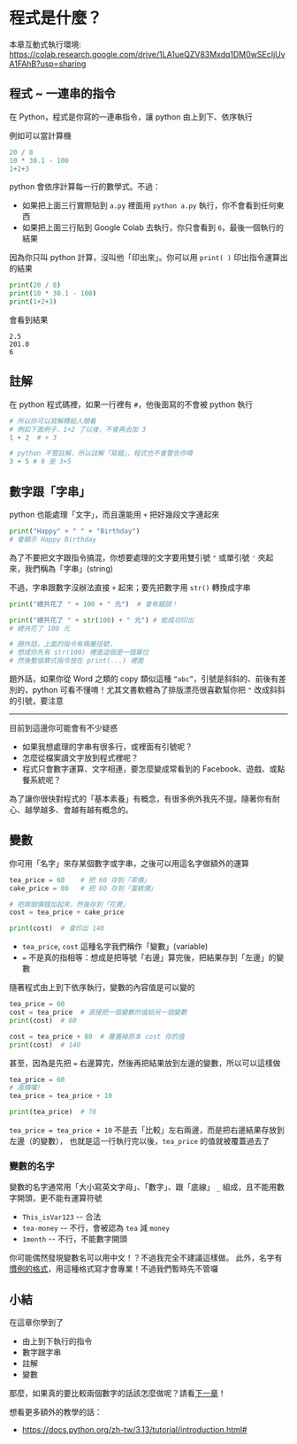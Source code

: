 # 程式是什麼？

本章互動式執行環境: https://colab.research.google.com/drive/1LA1ueQZV83Mxdq1DM0wSEcIjUvA1FAhB?usp=sharing

## 程式 ~ 一連串的指令

在 Python，程式是你寫的一連串指令，讓 python 由上到下、依序執行

例如可以當計算機

```python
20 / 8
10 * 30.1 - 100
1+2+3
```

python 會依序計算每一行的數學式。不過：
* 如果把上面三行實際貼到 `a.py` 裡面用 `python a.py` 執行，你不會看到任何東西
* 如果把上面三行貼到 Google Colab 去執行，你只會看到 `6`，最後一個執行的結果

因為你只叫 python 計算，沒叫他「印出來」。你可以用 `print( )` 印出指令運算出的結果

```python
print(20 / 8)
print(10 * 30.1 - 100)
print(1+2+3)
```

會看到結果

```
2.5
201.0
6
```

## 註解

在 python 程式碼裡，如果一行裡有 `#`，他後面寫的不會被 python 執行

```python
# 所以你可以寫解釋給人類看
# 例如下面例子，1+2 了以後，不會再去加 3
1 + 2  # + 3

# python 不管註解，所以註解「寫錯」，程式也不會警告你唷
3 + 5 # 9 是 3+5
```

## 數字跟「字串」

python 也能處理「文字」，而且還能用 `+` 把好幾段文字連起來

```python
print("Happy" + " " + "Birthday")
# 會顯示 Happy Birthday
```

為了不要把文字跟指令搞混，你想要處理的文字要用雙引號 `"` 或單引號 `'` 夾起來，我們稱為「字串」(string)

不過，字串跟數字沒辦法直接 `+` 起來；要先把數字用 `str()` 轉換成字串

```python
print("總共花了 " + 100 + " 元")  # 會有錯誤！

print("總共花了 " + str(100) + " 元") # 能成功印出
# 總共花了 100 元

# 題外話，上面的指令有兩層括號，
# 想成你先有 str(100) 裡面這個是一個單位
# 然後整個算式指令放在 print(...) 裡面
```

題外話，如果你從 Word 之類的 copy 類似這種 `“abc”`，引號是斜斜的、前後有差別的，python 可看不懂唷！尤其文書軟體為了排版漂亮很喜歡幫你把 `"` 改成斜斜的引號，要注意

---

目前到這邊你可能會有不少疑惑
* 如果我想處理的字串有很多行，或裡面有引號呢？
* 怎麼從檔案讀文字放到程式裡呢？
* 程式只會數字運算、文字相連，要怎麼變成常看到的 Facebook、遊戲、或點餐系統呢？

為了讓你很快對程式的「基本素養」有概念，有很多例外我先不提。隨著你有耐心、越學越多、會越有越有概念的。

## 變數

你可用「名字」來存某個數字或字串，之後可以用這名字做額外的運算

```python
tea_price = 60    # 把 60 存到「茶價」
cake_price = 80   # 把 80 存到「蛋糕價」

# 把兩個價錢加起來，然後存到「花費」
cost = tea_price + cake_price

print(cost)  # 會印出 140
```

* `tea_price`, `cost` 這種名字我們稱作「變數」(variable)
* `=` 不是真的指相等：想成是把等號「右邊」算完後，把結果存到「左邊」的變數


隨著程式由上到下依序執行，變數的內容值是可以變的

```python
tea_price = 60
cost = tea_price  # 直接把一個變數的值給另一個變數
print(cost)  # 60

cost = tea_price + 80  # 覆蓋掉原本 cost 存的值
print(cost)  # 140
```

甚至，因為是先把 `=` 右邊算完，然後再把結果放到左邊的變數，所以可以這樣做

```python
tea_price = 60
# 漲價囉!
tea_price = tea_price + 10

print(tea_price)  # 70
```

`tea_price = tea_price + 10` 不是去「比較」左右兩邊，而是把右邊結果存放到左邊（的變數），
也就是這一行執行完以後，`tea_price` 的值就被覆蓋過去了

### 變數的名字

變數的名字通常用「大小寫英文字母」、「數字」、跟「底線」 `_` 組成，且不能用數字開頭，更不能有運算符號
* `This_isVar123` -- 合法
* `tea-money` -- 不行，會被認為 `tea` 減 `money`
* `1month` -- 不行，不能數字開頭

你可能偶然發現變數名可以用中文！？不過我完全不建議這樣做。
此外，名字有[慣例的格式](https://peps.python.org/pep-0008/#naming-conventions)，用這種格式寫才會專業！不過我們暫時先不管囉

## 小結

在這章你學到了
* 由上到下執行的指令
* 數字跟字串
* 註解
* 變數

那麼，如果真的要比較兩個數字的話該怎麼做呢？請看[下一章](02_flow_control_if.md)！

想看更多額外的教學的話：
* https://docs.python.org/zh-tw/3.13/tutorial/introduction.html#